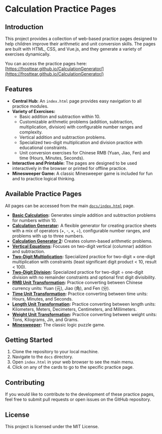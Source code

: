 # Calculation Practice Pages

## Introduction

This project provides a collection of web-based practice pages designed to help children improve their arithmetic and unit conversion skills. The pages are built with HTML, CSS, and Vue.js, and they generate a variety of exercises dynamically.

You can access the practice pages here: [https://frosttear.github.io/CalculationGenerator/](https://frosttear.github.io/CalculationGenerator/)

## Features

*   **Central Hub:** An `index.html` page provides easy navigation to all practice modules.
*   **Variety of Exercises:**
    *   Basic addition and subtraction within 10.
    *   Customizable arithmetic problems (addition, subtraction, multiplication, division) with configurable number ranges and complexity.
    *   Vertical addition and subtraction problems.
    *   Specialized two-digit multiplication and division practice with educational constraints.
    *   Unit conversion exercises for Chinese RMB (Yuan, Jiao, Fen) and time (Hours, Minutes, Seconds).
*   **Interactive and Printable:** The pages are designed to be used interactively in the browser or printed for offline practice.
*   **Minesweeper Game:** A classic Minesweeper game is included for fun and to practice logical thinking.

## Available Practice Pages

All pages can be accessed from the main [`docs/index.html`](./docs/index.html) page.

*   **[Basic Calculation](./docs/BasicCalculation.html):** Generates simple addition and subtraction problems for numbers within 10.
*   **[Calculation Generator](./docs/CalculationGenerator.html):** A flexible generator for creating practice sheets with a mix of operators (+, -, ×, ÷), configurable number ranges, and problems with up to three numbers.
*   **[Calculation Generator 2](./docs/CalculationGenerator2.html):** Creates column-based arithmetic problems.
*   **[Vertical Equations](./docs/VerticalEquations.html):** Focuses on two-digit vertical (columnar) addition and subtraction.
*   **[Two-Digit Multiplication](./docs/TwoDigitMultiplication.html):** Specialized practice for two-digit × one-digit multiplication with constraints (least significant digit product < 10, result < 100).
*   **[Two-Digit Division](./docs/TwoDigitDivision.html):** Specialized practice for two-digit ÷ one-digit division with no remainder constraints and optional first digit divisibility.
*   **[RMB Unit Transformation](./docs/RmbUnitTransformation.html):** Practice converting between Chinese currency units: Yuan (元), Jiao (角), and Fen (分).
*   **[Time Unit Transformation](./docs/TimeUnitTransformation.html):** Practice converting between time units: Hours, Minutes, and Seconds.
*   **[Length Unit Transformation](./docs/LengthUnitTransformation.html):** Practice converting between length units: Kilometers, Meters, Decimeters, Centimeters, and Millimeters.
*   **[Weight Unit Transformation](./docs/WeightUnitTransformation.html):** Practice converting between weight units: Tons, Kilograms, Jin, and Grams.
*   **[Minesweeper](./docs/MineSweeper.html):** The classic logic puzzle game.

## Getting Started

1.  Clone the repository to your local machine.
2.  Navigate to the `docs` directory.
3.  Open `index.html` in your web browser to see the main menu.
4.  Click on any of the cards to go to the specific practice page.

## Contributing

If you would like to contribute to the development of these practice pages, feel free to submit pull requests or open issues on the GitHub repository.

## License

This project is licensed under the MIT License.